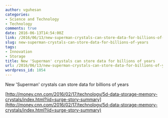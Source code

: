 ```yaml
---
author: vguhesan
categories:
- Science and Technology
- Technology
comments: true
date: 2016-06-13T14:54:00Z
link: /2016/06/13/new-superman-crystals-can-store-data-for-billions-of-years/
slug: new-superman-crystals-can-store-data-for-billions-of-years
tags:
- Innovation
- Storage
title: New 'Superman' crystals can store data for billions of years
url: /2016/06/13/new-superman-crystals-can-store-data-for-billions-of-years/
wordpress_id: 1054
---
```


New 'Superman' crystals can store data for billions of years


[http://money.cnn.com/2016/02/17/technology/5d-data-storage-memory-crystals/index.html?iid=surge-story-summary](http://money.cnn.com/2016/02/17/technology/5d-data-storage-memory-crystals/index.html?iid=surge-story-summary)
